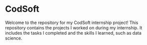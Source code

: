 # CodSoft
Welcome to the repository for my CodSoft internship project! This repository contains the projects I worked on during my internship. It includes the tasks I completed and the skills I learned, such as data science.
